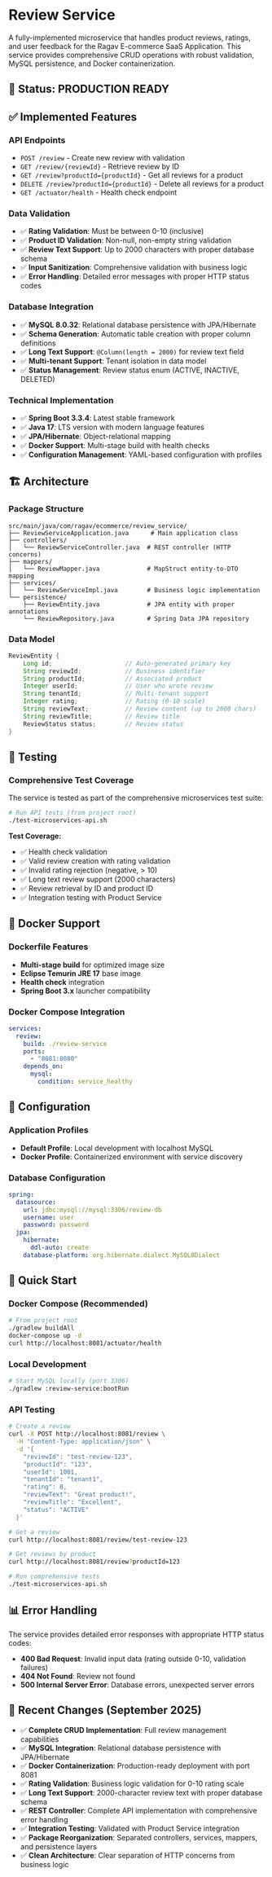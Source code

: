 # Review Service

A fully-implemented microservice that handles product reviews, ratings, and user feedback for the Ragav E-commerce SaaS Application. This service provides comprehensive CRUD operations with robust validation, MySQL persistence, and Docker containerization.

## 🚀 **Status: PRODUCTION READY**

## ✅ **Implemented Features**

### **API Endpoints**
- `POST /review` - Create new review with validation
- `GET /review/{reviewId}` - Retrieve review by ID
- `GET /review?productId={productId}` - Get all reviews for a product
- `DELETE /review?productId={productId}` - Delete all reviews for a product
- `GET /actuator/health` - Health check endpoint

### **Data Validation**
- ✅ **Rating Validation**: Must be between 0-10 (inclusive)
- ✅ **Product ID Validation**: Non-null, non-empty string validation
- ✅ **Review Text Support**: Up to 2000 characters with proper database schema
- ✅ **Input Sanitization**: Comprehensive validation with business logic
- ✅ **Error Handling**: Detailed error messages with proper HTTP status codes

### **Database Integration**
- ✅ **MySQL 8.0.32**: Relational database persistence with JPA/Hibernate
- ✅ **Schema Generation**: Automatic table creation with proper column definitions
- ✅ **Long Text Support**: `@Column(length = 2000)` for review text field
- ✅ **Multi-tenant Support**: Tenant isolation in data model
- ✅ **Status Management**: Review status enum (ACTIVE, INACTIVE, DELETED)

### **Technical Implementation**
- ✅ **Spring Boot 3.3.4**: Latest stable framework
- ✅ **Java 17**: LTS version with modern language features
- ✅ **JPA/Hibernate**: Object-relational mapping
- ✅ **Docker Support**: Multi-stage build with health checks
- ✅ **Configuration Management**: YAML-based configuration with profiles

## 🏗️ **Architecture**

### **Package Structure**
```
src/main/java/com/ragav/ecommerce/review_service/
├── ReviewServiceApplication.java      # Main application class
├── controllers/
│   └── ReviewServiceController.java  # REST controller (HTTP concerns)
├── mappers/
│   └── ReviewMapper.java             # MapStruct entity-to-DTO mapping
├── services/
│   └── ReviewServiceImpl.java        # Business logic implementation
└── persistence/
    ├── ReviewEntity.java             # JPA entity with proper annotations
    └── ReviewRepository.java         # Spring Data JPA repository
```

### **Data Model**
```java
ReviewEntity {
    Long id;                    // Auto-generated primary key
    String reviewId;            // Business identifier
    String productId;           // Associated product
    Integer userId;             // User who wrote review
    String tenantId;            // Multi-tenant support
    Integer rating;             // Rating (0-10 scale)
    String reviewText;          // Review content (up to 2000 chars)
    String reviewTitle;         // Review title
    ReviewStatus status;        // Review status
}
```

## 🧪 **Testing**

### **Comprehensive Test Coverage**
The service is tested as part of the comprehensive microservices test suite:

```bash
# Run API tests (from project root)
./test-microservices-api.sh
```

**Test Coverage:**
- ✅ Health check validation
- ✅ Valid review creation with rating validation
- ✅ Invalid rating rejection (negative, > 10)
- ✅ Long text review support (2000 characters)
- ✅ Review retrieval by ID and product ID
- ✅ Integration testing with Product Service

## 🐳 **Docker Support**

### **Dockerfile Features**
- **Multi-stage build** for optimized image size
- **Eclipse Temurin JRE 17** base image
- **Health check** integration
- **Spring Boot 3.x** launcher compatibility

### **Docker Compose Integration**
```yaml
services:
  review:
    build: ./review-service
    ports:
      - "8081:8080"
    depends_on:
      mysql:
        condition: service_healthy
```

## 🔧 **Configuration**

### **Application Profiles**
- **Default Profile**: Local development with localhost MySQL
- **Docker Profile**: Containerized environment with service discovery

### **Database Configuration**
```yaml
spring:
  datasource:
    url: jdbc:mysql://mysql:3306/review-db
    username: user
    password: password
  jpa:
    hibernate:
      ddl-auto: create
    database-platform: org.hibernate.dialect.MySQL8Dialect
```

## 🚀 **Quick Start**

### **Docker Compose (Recommended)**
```bash
# From project root
./gradlew buildAll
docker-compose up -d
curl http://localhost:8081/actuator/health
```

### **Local Development**
```bash
# Start MySQL locally (port 3306)
./gradlew :review-service:bootRun
```

### **API Testing**
```bash
# Create a review
curl -X POST http://localhost:8081/review \
  -H "Content-Type: application/json" \
  -d '{
    "reviewId": "test-review-123",
    "productId": "123",
    "userId": 1001,
    "tenantId": "tenant1",
    "rating": 8,
    "reviewText": "Great product!",
    "reviewTitle": "Excellent",
    "status": "ACTIVE"
  }'

# Get a review
curl http://localhost:8081/review/test-review-123

# Get reviews by product
curl http://localhost:8081/review?productId=123

# Run comprehensive tests
./test-microservices-api.sh
```

## 📊 **Error Handling**

The service provides detailed error responses with appropriate HTTP status codes:

- **400 Bad Request**: Invalid input data (rating outside 0-10, validation failures)
- **404 Not Found**: Review not found
- **500 Internal Server Error**: Database errors, unexpected server errors

## 🔄 **Recent Changes (September 2025)**
- ✅ **Complete CRUD Implementation**: Full review management capabilities
- ✅ **MySQL Integration**: Relational database persistence with JPA/Hibernate
- ✅ **Docker Containerization**: Production-ready deployment with port 8081
- ✅ **Rating Validation**: Business logic validation for 0-10 rating scale
- ✅ **Long Text Support**: 2000-character review text with proper database schema
- ✅ **REST Controller**: Complete API implementation with comprehensive error handling
- ✅ **Integration Testing**: Validated with Product Service integration
- ✅ **Package Reorganization**: Separated controllers, services, mappers, and persistence layers
- ✅ **Clean Architecture**: Clear separation of HTTP concerns from business logic
